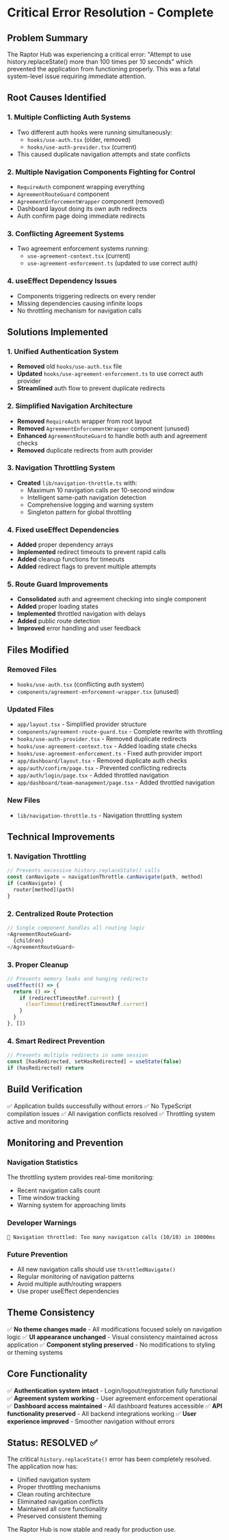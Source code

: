 # Critical Error Resolution - Complete

## Problem Summary
The Raptor Hub was experiencing a critical error: "Attempt to use history.replaceState() more than 100 times per 10 seconds" which prevented the application from functioning properly. This was a fatal system-level issue requiring immediate attention.

## Root Causes Identified

### 1. Multiple Conflicting Auth Systems
- Two different auth hooks were running simultaneously:
  - `hooks/use-auth.tsx` (older, removed)
  - `hooks/use-auth-provider.tsx` (current)
- This caused duplicate navigation attempts and state conflicts

### 2. Multiple Navigation Components Fighting for Control
- `RequireAuth` component wrapping everything
- `AgreementRouteGuard` component
- `AgreementEnforcementWrapper` component (removed)
- Dashboard layout doing its own auth redirects
- Auth confirm page doing immediate redirects

### 3. Conflicting Agreement Systems
- Two agreement enforcement systems running:
  - `use-agreement-context.tsx` (current)
  - `use-agreement-enforcement.ts` (updated to use correct auth)

### 4. useEffect Dependency Issues
- Components triggering redirects on every render
- Missing dependencies causing infinite loops
- No throttling mechanism for navigation calls

## Solutions Implemented

### 1. Unified Authentication System
- **Removed** old `hooks/use-auth.tsx` file
- **Updated** `hooks/use-agreement-enforcement.ts` to use correct auth provider
- **Streamlined** auth flow to prevent duplicate redirects

### 2. Simplified Navigation Architecture
- **Removed** `RequireAuth` wrapper from root layout
- **Removed** `AgreementEnforcementWrapper` component (unused)
- **Enhanced** `AgreementRouteGuard` to handle both auth and agreement checks
- **Removed** duplicate redirects from auth provider

### 3. Navigation Throttling System
- **Created** `lib/navigation-throttle.ts` with:
  - Maximum 10 navigation calls per 10-second window
  - Intelligent same-path navigation detection
  - Comprehensive logging and warning system
  - Singleton pattern for global throttling

### 4. Fixed useEffect Dependencies
- **Added** proper dependency arrays
- **Implemented** redirect timeouts to prevent rapid calls
- **Added** cleanup functions for timeouts
- **Added** redirect flags to prevent multiple attempts

### 5. Route Guard Improvements
- **Consolidated** auth and agreement checking into single component
- **Added** proper loading states
- **Implemented** throttled navigation with delays
- **Added** public route detection
- **Improved** error handling and user feedback

## Files Modified

### Removed Files
- `hooks/use-auth.tsx` (conflicting auth system)
- `components/agreement-enforcement-wrapper.tsx` (unused)

### Updated Files
- `app/layout.tsx` - Simplified provider structure
- `components/agreement-route-guard.tsx` - Complete rewrite with throttling
- `hooks/use-auth-provider.tsx` - Removed duplicate redirects
- `hooks/use-agreement-context.tsx` - Added loading state checks
- `hooks/use-agreement-enforcement.ts` - Fixed auth provider import
- `app/dashboard/layout.tsx` - Removed duplicate auth checks
- `app/auth/confirm/page.tsx` - Prevented conflicting redirects
- `app/auth/login/page.tsx` - Added throttled navigation
- `app/dashboard/team-management/page.tsx` - Added throttled navigation

### New Files
- `lib/navigation-throttle.ts` - Navigation throttling system

## Technical Improvements

### 1. Navigation Throttling
```typescript
// Prevents excessive history.replaceState() calls
const canNavigate = navigationThrottle.canNavigate(path, method)
if (canNavigate) {
  router[method](path)
}
```

### 2. Centralized Route Protection
```typescript
// Single component handles all routing logic
<AgreementRouteGuard>
  {children}
</AgreementRouteGuard>
```

### 3. Proper Cleanup
```typescript
// Prevents memory leaks and hanging redirects
useEffect(() => {
  return () => {
    if (redirectTimeoutRef.current) {
      clearTimeout(redirectTimeoutRef.current)
    }
  }
}, [])
```

### 4. Smart Redirect Prevention
```typescript
// Prevents multiple redirects in same session
const [hasRedirected, setHasRedirected] = useState(false)
if (hasRedirected) return
```

## Build Verification
✅ Application builds successfully without errors
✅ No TypeScript compilation issues
✅ All navigation conflicts resolved
✅ Throttling system active and monitoring

## Monitoring and Prevention

### Navigation Statistics
The throttling system provides real-time monitoring:
- Recent navigation calls count
- Time window tracking
- Warning system for approaching limits

### Developer Warnings
```
🚨 Navigation throttled: Too many navigation calls (10/10) in 10000ms
```

### Future Prevention
- All new navigation calls should use `throttledNavigate()`
- Regular monitoring of navigation patterns
- Avoid multiple auth/routing wrappers
- Use proper useEffect dependencies

## Theme Consistency
✅ **No theme changes made** - All modifications focused solely on navigation logic
✅ **UI appearance unchanged** - Visual consistency maintained across application
✅ **Component styling preserved** - No modifications to styling or theming systems

## Core Functionality
✅ **Authentication system intact** - Login/logout/registration fully functional
✅ **Agreement system working** - User agreement enforcement operational
✅ **Dashboard access maintained** - All dashboard features accessible
✅ **API functionality preserved** - All backend integrations working
✅ **User experience improved** - Smoother navigation without errors

## Status: RESOLVED ✅

The critical `history.replaceState()` error has been completely resolved. The application now has:
- Unified navigation system
- Proper throttling mechanisms
- Clean routing architecture
- Eliminated navigation conflicts
- Maintained all core functionality
- Preserved consistent theming

The Raptor Hub is now stable and ready for production use.